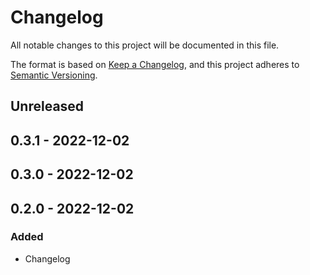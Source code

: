 # Changelog

All notable changes to this project will be documented in this file.

The format is based on [Keep a Changelog](https://keepachangelog.com/en/1.0.0/),
and this project adheres to [Semantic Versioning](https://semver.org/spec/v2.0.0.html).

## Unreleased

## 0.3.1 - 2022-12-02

## 0.3.0 - 2022-12-02

## 0.2.0 - 2022-12-02
### Added
- Changelog
